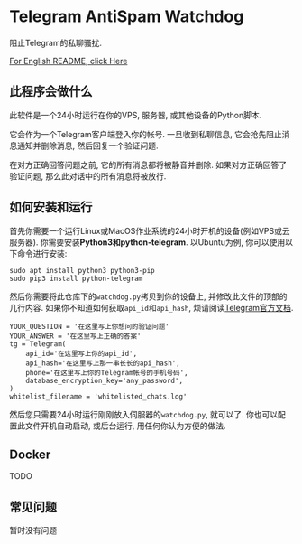 # Telegram AntiSpam Watchdog

阻止Telegram的私聊骚扰.

[For English README, click Here](README_en.md)

## 此程序会做什么

此软件是一个24小时运行在你的VPS, 服务器, 或其他设备的Python脚本.

它会作为一个Telegram客户端登入你的帐号. 一旦收到私聊信息, 它会抢先阻止消息通知并删除消息, 然后回复一个验证问题.

在对方正确回答问题之前, 它的所有消息都将被静音并删除. 如果对方正确回答了验证问题, 那么此对话中的所有消息将被放行.

## 如何安装和运行

首先你需要一个运行Linux或MacOS作业系统的24小时开机的设备(例如VPS或云服务器). 你需要安装**Python3和python-telegram**. 以Ubuntu为例, 你可以使用以下命令进行安装:

```
sudo apt install python3 python3-pip
sudo pip3 install python-telegram
```

然后你需要将此仓库下的`watchdog.py`拷贝到你的设备上, 并修改此文件的顶部的几行内容. 如果你不知道如何获取`api_id`和`api_hash`, 烦请阅读[Telegram官方文档](https://core.telegram.org/api/obtaining_api_id#obtaining-api-id).

```
YOUR_QUESTION = '在这里写上你想问的验证问题'
YOUR_ANSWER = '在这里写上正确的答案'
tg = Telegram(
    api_id='在这里写上你的api_id',
    api_hash='在这里写上那一串长长的api_hash',
    phone='在这里写上你的Telegram帐号的手机号码',
    database_encryption_key='any_password',
)
whitelist_filename = 'whitelisted_chats.log'
```

然后您只需要24小时运行刚刚放入伺服器的`watchdog.py`, 就可以了. 你也可以配置此文件开机自动启动, 或后台运行, 用任何你认为方便的做法.

## Docker

TODO

## 常见问题

暂时没有问题

